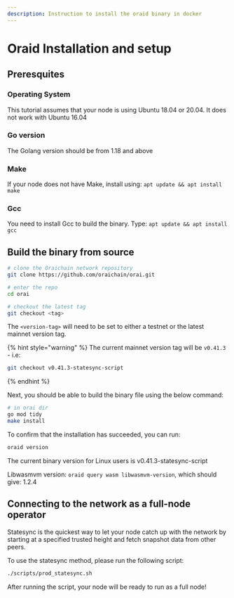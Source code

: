 ```yaml
---
description: Instruction to install the oraid binary in docker
---
```


# Oraid Installation and setup

## Preresquites

### Operating System

This tutorial assumes that your node is using Ubuntu 18.04 or 20.04. It does not work with Ubuntu 16.04

### Go version

The Golang version should be from 1.18 and above

### Make

If your node does not have Make, install using: `apt update && apt install make`

### Gcc

You need to install Gcc to build the binary. Type: `apt update && apt install gcc`

## Build the binary from source

```bash
# clone the Oraichain network repository
git clone https://github.com/oraichain/orai.git

# enter the repo
cd orai

# checkout the latest tag
git checkout <tag>
```

The `<version-tag>` will need to be set to either a testnet or the latest mainnet version tag.

{% hint style="warning" %}
The current mainnet version tag will be `v0.41.3` - i.e:

```bash
git checkout v0.41.3-statesync-script
```
{% endhint %}

Next, you should be able to build the binary file using the below command:

```bash
# in orai dir
go mod tidy
make install
```

To confirm that the installation has succeeded, you can run:

```bash
oraid version
```

The current binary version for Linux users is v0.41.3-statesync-script

Libwasmvm version: ```oraid query wasm libwasmvm-version```, which should give: 1.2.4

## Connecting to the network as a full-node operator

Statesync is the quickest way to let your node catch up with the network by starting at a specified trusted height and fetch snapshot data from other peers.

To use the statesync method, please run the following script:

```sh
./scripts/prod_statesync.sh
```

After running the script, your node will be ready to run as a full node!
